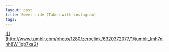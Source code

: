 ```yaml
--- 
layout: post
title: Sweet ride (Taken with instagram)
tags: 
---
```

[![](http://www.tumblr.com/photo/1280/zeroelink/6320372077/1/tumblr_lmh7nlnh8W
1qb7xa2)](http://instagr.am/p/FYwwS/)

